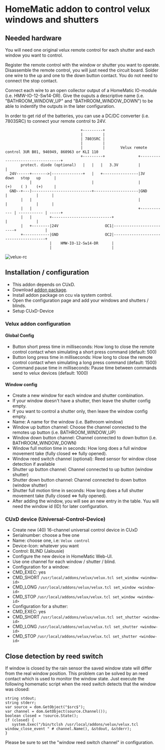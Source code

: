 # HomeMatic addon to control velux windows and shutters

## Needed hardware
You will need one original velux remote control for each shutter and each window you want to control.

Register the remote control with the window or shutter you want to operate.
Disassemble the remote control, you will just need the circuit board.
Solder one wire to the up and one to the down button contact.
You do not need to connect the stop contact.

Connect each wire to an open collector output of a HomeMatic IO-module (i.e. HMW-IO-12-Sw14-DR).
Give the ouputs a descriptive name (i.e. "BATHROOM_WINDOW_UP" and "BATHROOM_WINDOW_DOWN") to be able to indentify the outputs in the later configuration.

In order to get rid of the batteries, you can use a DC/DC converter (i.e. 7803SRC) to connect your remote control to 24V.

```
                                  +---------+
                                  |         |
                                  | 7803SRC |
                                  |         |
                                  |         |       Velux remote control 3UR B01, 946949, 860963 or KLI 110
                                  +---------+               +----------------------------------+
       protect. diode (optional)   |   |   |   3.3V         |                                  |
  24V------+------->|--------------+   |   +----------------|3V          down   stop   up      |
           |                           |                    |            (+)    ( )    (+)     |
  GND--+---)---------------------------+--------------------|GND          |             |      |
       |   |                                                |             |             |      |
       |   |                                                +------------ | ----------- | -----+
       |   |        +---------------------------+                         |             |
       |   +--------|24V                     OC1|-------------------------+             |
       +------------|GND                     OC2|---------------------------------------+
                    |    HMW-IO-12-Sw14-DR      |
                    |                           |
```

![velux-rc](https://github.com/j-a-n/homematic-addon-velux/raw/master/doc/velux-rc.png)

## Installation / configuration
* This addon depends on CUxD.
* Download [addon package](https://github.com/j-a-n/homematic-addon-velux/raw/master/hm-velux.tar.gz).
* Install addon package on ccu via system control.
* Open the configuration page and add your windows and shutters / blinds.
* Setup CUxD-Device

### Velux addon configuration
#### Global Config
* Button short press time in milliseconds: How long to close the remote control contact when simulating a short press command (default: 500)
* Button long press time in milliseconds: How long to close the remote control contact when simulating a long press command (default: 1500)
* Command pause time in milliseconds: Pause time between commands send to velux devices (default: 1000)

#### Window config
* Create a new window for each window and shutter combination.
* If your window doesn't have a shutter, then leave the shutter config empty.
* If you want to control a shutter only, then leave the window config empty.
 * Name: A name for the window (i.e. Bathroom window)
 * Window up button channel: Choose the channel connected to the remotes up button (i.e. BATHROOM_WINDOW_UP)
 * Window down button channel: Channel connected to down button (i.e. BATHROOM_WINDOW_DOWN)
 * Window full motion time in seconds: How long does a full window movement take (fully closed <=> fully opened).
 * Window reed switch channel (optional): Reed sensor for window close detection if available
 * Shutter up button channel: Channel connected to up button (window shutter)
 * Shutter down button channel: Channel connected to down button (window shutter)
 * Shutter full motion time in seconds: How long does a full shutter movement take (fully closed <=> fully opened).
* After adding the window, you will see an new entry in the table. Yuu will need the window id (ID) for later configuration.

### CUxD device (Universal-Control-Device)
* Create new (40) 16-channel universal control device in CUxD
 * Serialnumber: choose a free one
 * Name: choose one, i.e: `Velux control`
 * Device-Icon: whatever you want
 * Control: BLIND (Jalousie)
* Configure the new device in HomeMatic Web-UI.
* Use one channel for each window / shutter / blind.
* Configuration for a window:
 * CMD_EXEC: yes
 * CMD_SHORT `/usr/local/addons/velux/velux.tcl set_window <window-id>`
 * CMD_LONG `/usr/local/addons/velux/velux.tcl set_window <window-id>`
 * CMD_STOP `/usr/local/addons/velux/velux.tcl set_window <window-id>`
* Configuration for a shutter:
 * CMD_EXEC: yes
 * CMD_SHORT `/usr/local/addons/velux/velux.tcl set_shutter <window-id>`
 * CMD_LONG `/usr/local/addons/velux/velux.tcl set_shutter <window-id>`
 * CMD_STOP `/usr/local/addons/velux/velux.tcl set_shutter <window-id>`

## Close detection by reed switch
If window is closed by the rain sensor the saved window state will differ from the real window position.
This problem can be solved by an reed contact which is used to monitor the window state.
Just execute the following homematic script when the reed switch detects that the window was closed:
```
string stdout;
string stderr;
var source = dom.GetObject("$src$");
var channel = dom.GetObject(source.Channel());
boolean closed = !source.State();
if (closed) {
   system.Exec("/bin/tclsh /usr/local/addons/velux/velux.tcl window_close_event " # channel.Name(), &stdout, &stderr);
}
```
Please be sure to set the "window reed switch channel" in configuration.
